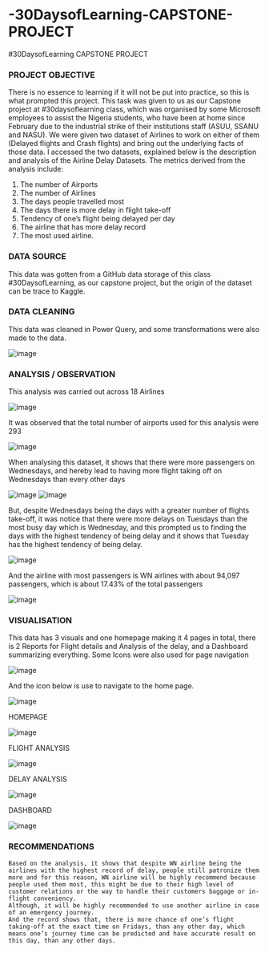 # -30DaysofLearning-CAPSTONE-PROJECT
#30DaysofLearning CAPSTONE PROJECT

### PROJECT OBJECTIVE
There is no essence to learning if it will not be put into practice, so this is what prompted this project. This task was given to us as our Capstone project at #30daysoflearning class, which was organised by some Microsoft employees to assist the Nigeria students, who have been at home since February due to the industrial strike of their institutions staff (ASUU, SSANU and NASU).
We were given two dataset of Airlines to work on either of them (Delayed flights and Crash flights) and bring out the underlying facts of those data.
I accessed the two datasets, explained below is the description and analysis of the Airline Delay Datasets.
The metrics derived from the analysis include: 
1.	The number of Airports
2.	The number of Airlines
3.	The days people travelled most
4.	The days there is more delay in flight take-off
5.	Tendency of one’s flight being delayed per day
6.	The airline that has more delay record
7.	The most used airline.


### DATA SOURCE
This data was gotten from a GitHub data storage of this class #30DaysofLearning, as our capstone project, but the origin of the dataset can be trace to Kaggle.
### DATA CLEANING
This data was cleaned in Power Query, and some transformations were also made to the data.

![image](https://user-images.githubusercontent.com/106377378/179860056-dc57c65b-8f74-42a7-add9-8c6b805a940d.png)


### ANALYSIS / OBSERVATION
This analysis was carried out across 18 Airlines

![image](https://user-images.githubusercontent.com/106377378/179860106-ee52f5f1-51ec-44f5-b02f-66c2fec72707.png)

 
It was observed that the total number of airports used for this analysis were 293 

![image](https://user-images.githubusercontent.com/106377378/179860155-a068e77d-55bf-4e80-879d-be7734e0cc74.png)

 
When analysing this dataset, it shows that there were more passengers on Wednesdays, and hereby lead to having more flight taking off on Wednesdays than every other days

![image](https://user-images.githubusercontent.com/106377378/179860366-242a7aa3-9634-4a3e-acf5-1a12e9388588.png) ![image](https://user-images.githubusercontent.com/106377378/179860407-7130e1d8-0234-463d-9eb3-64be73dd2f7d.png)


   	
    
But, despite Wednesdays being the days with a greater number of flights take-off, it was notice that there were more delays on Tuesdays than the most busy day which is Wednesday, and this prompted us to finding the days with the highest tendency of being delay and it shows that Tuesday has the highest tendency of being delay.
 
 ![image](https://user-images.githubusercontent.com/106377378/179860502-d1e1e089-b2e8-44fa-9073-125227b412f9.png)


And the airline with most passengers is WN airlines with about 94,097 passengers, which is about 17.43% of the total passengers
 
 ![image](https://user-images.githubusercontent.com/106377378/179860568-e7fb53db-7514-4769-98b9-69bfc38efd64.png)

 


### VISUALISATION
This data has 3 visuals and one homepage making it 4 pages in total, there is  2 Reports for Flight details and Analysis of the delay, and a Dashboard summarizing everything. Some Icons were also used for page navigation 

 ![image](https://user-images.githubusercontent.com/106377378/179860729-dbe21968-61bc-48ea-bcb9-2a6ea7791c10.png)

 
And the icon below is use to navigate to the home page.

![image](https://user-images.githubusercontent.com/106377378/179860763-1cd0bb34-198e-4f10-901c-f4f904b098e6.png)

 
HOMEPAGE

 ![image](https://user-images.githubusercontent.com/106377378/179860844-9223998d-9b47-467f-b987-c0dfae83c911.png)


FLIGHT ANALYSIS
 
 ![image](https://user-images.githubusercontent.com/106377378/179860913-423f93fb-008c-497d-ad48-f5b1f4b16c25.png)


DELAY ANALYSIS
 
 ![image](https://user-images.githubusercontent.com/106377378/179860950-73a792fa-271d-47a7-958b-feaf42858ab2.png)

 
DASHBOARD
 
![image](https://user-images.githubusercontent.com/106377378/179860989-00a540ed-5e2b-466f-b6e1-b00fedea07ad.png)


### RECOMMENDATIONS
    Based on the analysis, it shows that despite WN airline being the airlines with the highest record of delay, people still patronize them more and for this reason, WN airline will be highly recommend because people used them most, this might be due to their high level of customer relations or the way to handle their customers baggage or in-flight conveniency.
    Although, it will be highly recommended to use another airline in case of an emergency journey. 
    And the record shows that, there is more chance of one’s flight taking-off at the exact time on Fridays, than any other day, which means one’s journey time can be predicted and have accurate result on this day, than any other days. 

